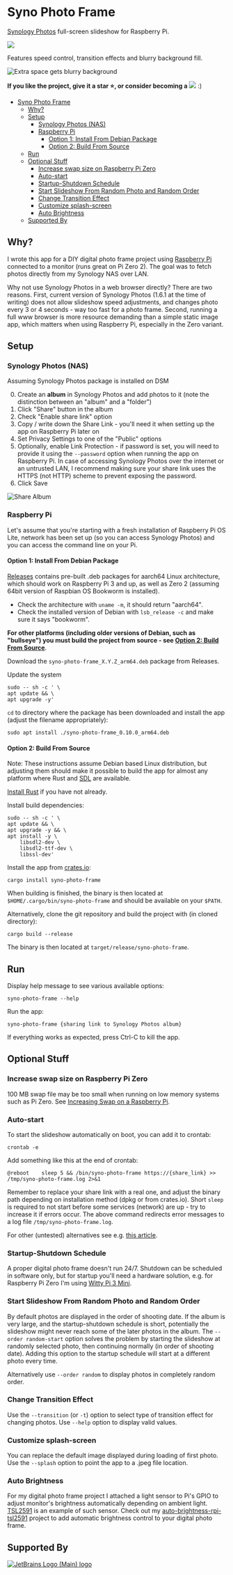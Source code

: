 # Syno Photo Frame

[Synology
Photos](https://www.synology.com/en-global/dsm/feature/photos)
full-screen slideshow for Raspberry Pi.

![](doc/syno-photo-frame.png)

Features speed control, transition effects and blurry background fill.

![](doc/Slideshow.png "Extra space gets blurry background")

__If you like the project, give it a star ⭐, or consider becoming a__
[![](https://img.shields.io/static/v1?label=Sponsor&message=%E2%9D%A4&logo=GitHub&color=%23fe8e86)](https://github.com/sponsors/caleb9)
:)

- [Syno Photo Frame](#syno-photo-frame)
  - [Why?](#why)
  - [Setup](#setup)
    - [Synology Photos (NAS)](#synology-photos-nas)
    - [Raspberry Pi](#raspberry-pi)
      - [Option 1: Install From Debian Package](#option-1-install-from-debian-package)
      - [Option 2: Build From Source](#option-2-build-from-source)
  - [Run](#run)
  - [Optional Stuff](#optional-stuff)
    - [Increase swap size on Raspberry Pi Zero](#increase-swap-size-on-raspberry-pi-zero)
    - [Auto-start](#auto-start)
    - [Startup-Shutdown Schedule](#startup-shutdown-schedule)
    - [Start Slideshow From Random Photo and Random Order](#start-slideshow-from-random-photo-and-random-order)
    - [Change Transition Effect](#change-transition-effect)
    - [Customize splash-screen](#customize-splash-screen)
    - [Auto Brightness](#auto-brightness)
  - [Supported By](#supported-by)

## Why?

I wrote this app for a DIY digital photo frame project using
[Raspberry Pi](https://www.raspberrypi.com/) connected to a monitor
(runs great on Pi Zero 2). The goal was to fetch photos directly from
my Synology NAS over LAN.

Why not use Synology Photos in a web browser directly? There are two
reasons. First, current version of Synology Photos (1.6.1 at the time
of writing) does not allow slideshow speed adjustments, and changes
photo every 3 or 4 seconds - way too fast for a photo frame. Second,
running a full www browser is more resource demanding than a simple
static image app, which matters when using Raspberry Pi, especially in
the Zero variant.


## Setup

### Synology Photos (NAS)

Assuming Synology Photos package is installed on DSM

0. Create an __album__ in Synology Photos and add photos to it (note
   the distinction between an "album" and a "folder")
1. Click "Share" button in the album
2. Check "Enable share link" option
3. Copy / write down the Share Link - you'll need it when setting up
   the app on Raspberry Pi later on
4. Set Privacy Settings to one of the "Public" options
5. Optionally, enable Link Protection - if password is set, you will
   need to provide it using the `--password` option when running the
   app on Raspberry Pi. In case of accessing Synology Photos over the
   internet or an untrusted LAN, I recommend making sure your share
   link uses the HTTPS (not HTTP) scheme to prevent exposing the
   password.
6. Click Save

![Share Album](doc/ShareLink.png)


### Raspberry Pi

Let's assume that you're starting with a fresh installation of
Raspberry Pi OS Lite, network has been set up (so you can access
Synology Photos) and you can access the command line on your Pi.


#### Option 1: Install From Debian Package

[Releases](https://github.com/Caleb9/syno-photo-frame/releases)
contains pre-built .deb packages for aarch64 Linux architecture, which
should work on Raspberry Pi 3 and up, as well as Zero 2 (assuming
64bit version of Raspbian OS Bookworm is installed).

* Check the architecture with `uname -m`, it should return "aarch64".
* Check the installed version of Debian with `lsb_release -c` and make
  sure it says "bookworm".

__For other platforms (including older versions of Debian, such as
"bullseye") you must build the project from source - see [Option 2:
Build From Source](#option-2-build-from-source)__.

Download the `syno-photo-frame_X.Y.Z_arm64.deb` package from Releases.

Update the system

```
sudo -- sh -c ' \
apt update && \
apt upgrade -y'
```

`cd` to directory where the package has been downloaded and install
the app (adjust the filename appropriately):

```
sudo apt install ./syno-photo-frame_0.10.0_arm64.deb
```


#### Option 2: Build From Source

Note: These instructions assume Debian based Linux distribution, but
adjusting them should make it possible to build the app for almost any
platform where Rust and [SDL](https://www.libsdl.org/) are available.

[Install Rust](https://www.rust-lang.org/tools/install) if you have
not already.

Install build dependencies:
```
sudo -- sh -c ' \
apt update && \
apt upgrade -y && \
apt install -y \
	libsdl2-dev \
	libsdl2-ttf-dev \
	libssl-dev'
```

Install the app from [crates.io](https://crates.io/crates/syno-photo-frame):
```
cargo install syno-photo-frame
```

When building is finished, the binary is then located at
`$HOME/.cargo/bin/syno-photo-frame` and should be available on your
`$PATH`.

Alternatively, clone the git repository and build the project with (in
cloned directory):
```
cargo build --release
```

The binary is then located at `target/release/syno-photo-frame`.


## Run

Display help message to see various available options:
```
syno-photo-frame --help
```

Run the app:
```
syno-photo-frame {sharing link to Synology Photos album}
```

If everything works as expected, press Ctrl-C to kill the app.


## Optional Stuff

### Increase swap size on Raspberry Pi Zero

100 MB swap file may be too small when running on low memory systems
such as Pi Zero. See [Increasing Swap on a Raspberry
Pi](https://pimylifeup.com/raspberry-pi-swap-file/).


### Auto-start

To start the slideshow automatically on boot, you can add it to crontab:
```
crontab -e
```
Add something like this at the end of crontab:
```
@reboot    sleep 5 && /bin/syno-photo-frame https://{share_link} >> /tmp/syno-photo-frame.log 2>&1
```

Remember to replace your share link with a real one, and adjust the
binary path depending on installation method (dpkg or from
crates.io). Short `sleep` is required to not start before some
services (network) are up - try to increase it if errors occur. The
above command redirects error messages to a log file
`/tmp/syno-photo-frame.log`.

For other (untested) alternatives see e.g. [this
article](https://www.dexterindustries.com/howto/run-a-program-on-your-raspberry-pi-at-startup/).


### Startup-Shutdown Schedule

A proper digital photo frame doesn't run 24/7. Shutdown can be
scheduled in software only, but for startup you'll need a hardware
solution, e.g. for Raspberry Pi Zero I'm using [Witty Pi 3
Mini](https://www.adafruit.com/product/5038).


### Start Slideshow From Random Photo and Random Order

By default photos are displayed in the order of shooting date. If the
album is very large, and the startup-shutdown schedule is short,
potentially the slideshow might never reach some of the later photos
in the album. The `--order random-start` option solves the problem by
starting the slideshow at randomly selected photo, then continuing
normally (in order of shooting date). Adding this option to the
startup schedule will start at a different photo every time.

Alternatively use `--order random` to display photos in completely
random order.


### Change Transition Effect

Use the `--transition` (or `-t`) option to select type of transition
effect for changing photos. Use `--help` option to display valid
values.


### Customize splash-screen

You can replace the default image displayed during loading of first
photo. Use the `--splash` option to point the app to a .jpeg file
location.


### Auto Brightness

For my digital photo frame project I attached a light sensor to Pi's
GPIO to adjust monitor's brightness automatically depending on ambient
light. [TSL2591](https://www.adafruit.com/product/1980) is an example
of such sensor. Check out my
[auto-brightness-rpi-tsl2591](https://github.com/Caleb9/auto-brightness-rpi-tsl2591)
project to add automatic brightness control to your digital photo
frame.


## Supported By

[![JetBrains Logo (Main)
logo](https://resources.jetbrains.com/storage/products/company/brand/logos/jb_beam.svg)](https://jb.gg/OpenSourceSupport)
